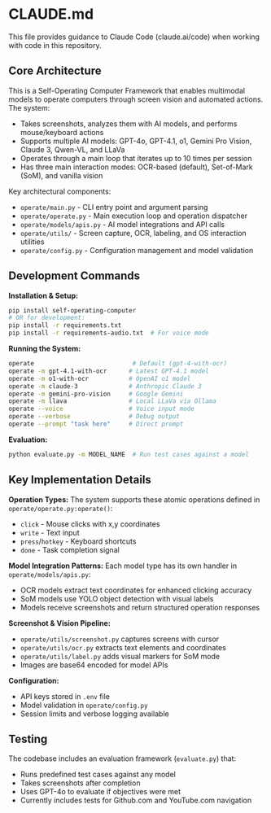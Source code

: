 # CLAUDE.md

This file provides guidance to Claude Code (claude.ai/code) when working with code in this repository.

## Core Architecture

This is a Self-Operating Computer Framework that enables multimodal models to operate computers through screen vision and automated actions. The system:

- Takes screenshots, analyzes them with AI models, and performs mouse/keyboard actions
- Supports multiple AI models: GPT-4o, GPT-4.1, o1, Gemini Pro Vision, Claude 3, Qwen-VL, and LLaVa
- Operates through a main loop that iterates up to 10 times per session
- Has three main interaction modes: OCR-based (default), Set-of-Mark (SoM), and vanilla vision

Key architectural components:
- `operate/main.py` - CLI entry point and argument parsing
- `operate/operate.py` - Main execution loop and operation dispatcher  
- `operate/models/apis.py` - AI model integrations and API calls
- `operate/utils/` - Screen capture, OCR, labeling, and OS interaction utilities
- `operate/config.py` - Configuration management and model validation

## Development Commands

**Installation & Setup:**
```bash
pip install self-operating-computer
# OR for development:
pip install -r requirements.txt
pip install -r requirements-audio.txt  # For voice mode
```

**Running the System:**
```bash
operate                           # Default (gpt-4-with-ocr)
operate -m gpt-4.1-with-ocr      # Latest GPT-4.1 model  
operate -m o1-with-ocr           # OpenAI o1 model
operate -m claude-3              # Anthropic Claude 3
operate -m gemini-pro-vision     # Google Gemini
operate -m llava                 # Local LLaVa via Ollama
operate --voice                  # Voice input mode
operate --verbose                # Debug output
operate --prompt "task here"     # Direct prompt
```

**Evaluation:**
```bash
python evaluate.py -m MODEL_NAME  # Run test cases against a model
```

## Key Implementation Details

**Operation Types:**
The system supports these atomic operations defined in `operate/operate.py:operate()`:
- `click` - Mouse clicks with x,y coordinates  
- `write` - Text input
- `press`/`hotkey` - Keyboard shortcuts
- `done` - Task completion signal

**Model Integration Patterns:**
Each model type has its own handler in `operate/models/apis.py`:
- OCR models extract text coordinates for enhanced clicking accuracy
- SoM models use YOLO object detection with visual labels
- Models receive screenshots and return structured operation responses

**Screenshot & Vision Pipeline:**
- `operate/utils/screenshot.py` captures screens with cursor
- `operate/utils/ocr.py` extracts text elements and coordinates  
- `operate/utils/label.py` adds visual markers for SoM mode
- Images are base64 encoded for model APIs

**Configuration:**
- API keys stored in `.env` file  
- Model validation in `operate/config.py`
- Session limits and verbose logging available

## Testing

The codebase includes an evaluation framework (`evaluate.py`) that:
- Runs predefined test cases against any model
- Takes screenshots after completion
- Uses GPT-4o to evaluate if objectives were met
- Currently includes tests for Github.com and YouTube.com navigation